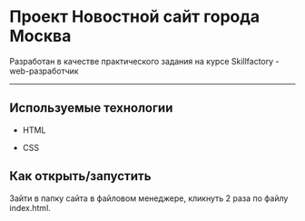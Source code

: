 # Проект Новостной сайт города Москва

Разработан в качестве практического задания на курсе Skillfactory - web-разработчик

---

## Используемые технологии

* HTML

* CSS


## Как открыть/запустить

Зайти в папку сайта в файловом менеджере, кликнуть 2 раза по файлу index.html.